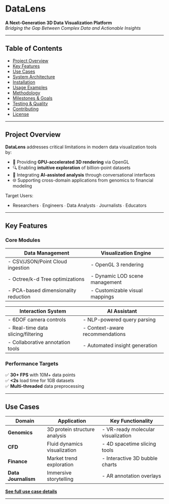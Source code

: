# DataLens

**A Next-Generation 3D Data Visualization Platform**  
*Bridging the Gap Between Complex Data and Actionable Insights*

---

## Table of Contents  
- [Project Overview](#project-overview)  
- [Key Features](#key-features)  
- [Use Cases](#use-cases)  
- [System Architecture](#system-architecture)  
- [Installation](#installation)  
- [Usage Examples](#usage-examples)  
- [Methodology](#methodology)  
- [Milestones & Goals](#milestones--goals)  
- [Testing & Quality](#testing--quality)  
- [Contributing](#contributing)  
- [License](#license)  

---

## Project Overview  
**DataLens** addresses critical limitations in modern data visualization tools by:  
- 🚀 Providing **GPU-accelerated 3D rendering** via OpenGL  
- 🔍 Enabling **intuitive exploration** of billion-point datasets  
- 🤖 Integrating **AI-assisted analysis** through conversational interfaces  
- 🌐 Supporting cross-domain applications from genomics to financial modeling  

Target Users:  
- Researchers ∙ Engineers ∙ Data Analysts ∙ Journalists ∙ Educators  

---

## Key Features  
### Core Modules  
| **Data Management**               | **Visualization Engine**          |  
|-----------------------------------|-----------------------------------|  
| - CSV/JSON/Point Cloud ingestion  | - OpenGL 3 rendering              |  
| - Octree/k-d Tree optimizations   | - Dynamic LOD scene management    |  
| - PCA-based dimensionality reduction | - Customizable visual mappings |  

| **Interaction System**            | **AI Assistant**                  |  
|-----------------------------------|-----------------------------------|  
| - 6DOF camera controls            | - NLP-powered query parsing       |  
| - Real-time data slicing/filtering| - Context-aware recommendations   |  
| - Collaborative annotation tools  | - Automated insight generation    |  

### Performance Targets  
✅ **30+ FPS** with 10M+ data points  
✅ **<2s** load time for 1GB datasets  
✅ **Multi-threaded** data preprocessing  

---

## Use Cases  
| Domain            | Application                      | Key Functionality                  |  
|-------------------|----------------------------------|-------------------------------------|  
| **Genomics**       | 3D protein structure analysis    | - VR-ready molecular visualization |  
| **CFD**            | Fluid dynamics visualization     | - 4D spacetime slicing tools       |  
| **Finance**        | Market trend exploration         | - Interactive 3D bubble charts     |  
| **Data Journalism**| Immersive storytelling            | - AR annotation overlays           |  

**[See full use case details](#use-cases)**  

---


